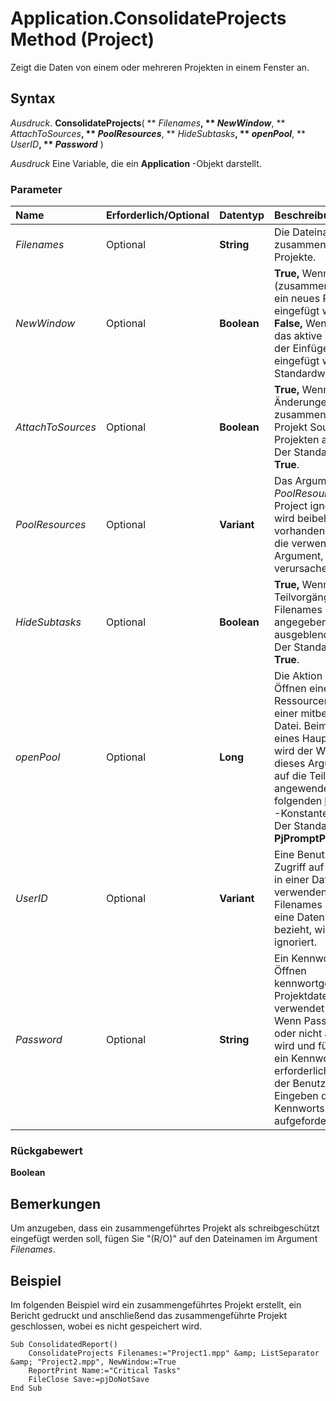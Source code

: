 
# Application.ConsolidateProjects Method (Project)

Zeigt die Daten von einem oder mehreren Projekten in einem Fenster an.


## Syntax

 _Ausdruck_. **ConsolidateProjects**( ** _Filenames_**, ** _NewWindow_**, ** _AttachToSources_**, ** _PoolResources_**, ** _HideSubtasks_**, ** _openPool_**, ** _UserID_**, ** _Password_** )

 _Ausdruck_ Eine Variable, die ein **Application** -Objekt darstellt.


### Parameter



|**Name**|**Erforderlich/Optional**|**Datentyp**|**Beschreibung**|
|:-----|:-----|:-----|:-----|
| _Filenames_|Optional|**String**|Die Dateinamen der zusammenzuführenden Projekte.|
| _NewWindow_|Optional|**Boolean**|**True,** Wenn Projekte (zusammengeführt) in ein neues Projekt eingefügt werden. **False,** Wenn Projekte in das aktive Projekt an der Einfügemarke eingefügt werden. Der Standardwert ist **False**.|
| _AttachToSources_|Optional|**Boolean**|**True,** Wenn Änderungen in das zusammengeführte Projekt Source-Projekten auswirken. Der Standardwert ist **True**.|
| _PoolResources_|Optional|**Variant**|Das Argument  _PoolResources_ wird in Project ignoriert. Es wird beibehalten, damit vorhandene Makros, die verwenden dieses Argument, keine Fehler verursachen.|
| _HideSubtasks_|Optional|**Boolean**|**True,** Wenn die Teilvorgänge der mit Filenames angegebenen Projekte ausgeblendet werden. Der Standardwert ist **True**.|
| _openPool_|Optional|**Long**|Die Aktion an, die beim Öffnen eines Ressourcenpools oder einer mitbenutzenden Datei. Beim Öffnen eines Hauptprojekts wird der Wert für dieses Argument auch auf die Teilprojekte angewendet. Eine der folgenden  **[PjPoolOpen](d953d1cb-f8f9-740a-f20c-6ac1e2ee0366.md)** -Konstanten kann sein. Der Standardwert ist **PjPromptPool**.|
| _UserID_|Optional|**Variant**|Eine Benutzer-ID beim Zugriff auf ein Projekt in einer Datenbank verwenden. Wenn Filenames nicht auf eine Datenbank bezieht, wird  **UserID** ignoriert.|
| _Password_|Optional|**String**|Ein Kennwort, das beim Öffnen kennwortgeschützter Projektdateien verwendet werden soll. Wenn Password falsch oder nicht angegeben wird und für eine Datei ein Kennwort erforderlich ist, wird der Benutzer zum Eingeben des Kennworts aufgefordert.|

### Rückgabewert

 **Boolean**


## Bemerkungen

Um anzugeben, dass ein zusammengeführtes Projekt als schreibgeschützt eingefügt werden soll, fügen Sie "(R/O)" auf den Dateinamen im Argument  _Filenames_.


## Beispiel

Im folgenden Beispiel wird ein zusammengeführtes Projekt erstellt, ein Bericht gedruckt und anschließend das zusammengeführte Projekt geschlossen, wobei es nicht gespeichert wird.


```
Sub ConsolidatedReport() 
    ConsolidateProjects Filenames:="Project1.mpp" &amp; ListSeparator &amp; "Project2.mpp", NewWindow:=True 
    ReportPrint Name:="Critical Tasks" 
    FileClose Save:=pjDoNotSave 
End Sub
```

